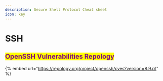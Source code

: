```yaml
---
description: Secure Shell Protocol Cheat sheet
icon: key
---
```


# SSH



## <mark style="color:purple;">**OpenSSH Vulnerabilities Repology**</mark>

{% embed url="https://repology.org/project/openssh/cves?version=8.9.p1" %}
